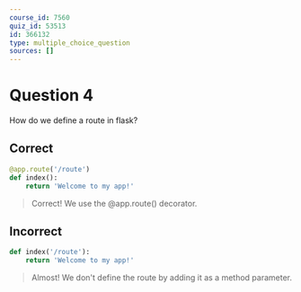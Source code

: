 ```yaml
---
course_id: 7560
quiz_id: 53513
id: 366132
type: multiple_choice_question
sources: []
---
```


# Question 4

How do we define a route in flask?

## Correct

```python
@app.route('/route')
def index():
    return 'Welcome to my app!'
```

> Correct! We use the @app.route() decorator.

## Incorrect

```python
def index('/route'):
    return 'Welcome to my app!'
```

> Almost! We don't define the route by adding it as a method parameter.
